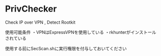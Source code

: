 # PrivChecker
Check IP over VPN , Detect Rootkit

使用可能条件
・VPNはExpressVPNを使用している
・rkhunterがインストールされている

使用する前にSecScan.shに実行権限を付与しておいてください
